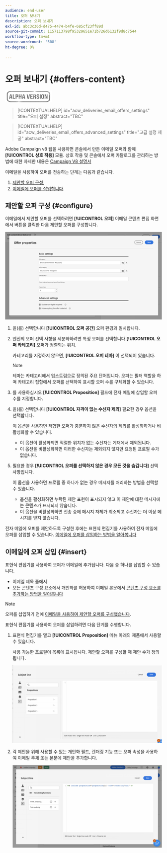 ```yaml
---
audience: end-user
title: 오퍼 보내기
description: 오퍼 보내기
exl-id: abc3c36d-d475-4474-b4fe-685cf23ff89d
source-git-commit: 1157113798f95329651e71b726d6132f9d8c7544
workflow-type: tm+mt
source-wordcount: '508'
ht-degree: 0%

---
```


# 오퍼 보내기 {#offers-content}

![](../assets/do-not-localize/badge.png)

>[!CONTEXTUALHELP]
>id="acw_deliveries_email_offers_settings"
>title="오퍼 설정"
>abstract="TBC"

>[!CONTEXTUALHELP]
>id="acw_deliveries_email_offers_advanced_settings"
>title="고급 설정 제공"
>abstract="TBC"

Adobe Campaign v8 웹을 사용하면 콘솔에서 만든 이메일 오퍼와 함께 **[!UICONTROL 상호 작용]** 모듈. 상호 작용 및 콘솔에서 오퍼 카탈로그를 관리하는 방법에 대한 자세한 내용은 [Campaign V8 설명서](https://experienceleague.adobe.com/docs/campaign/campaign-v8/offers/interaction.html)

이메일을 사용하여 오퍼를 전송하는 단계는 다음과 같습니다.

1. [제안할 오퍼 구성](#configure),
1. [이메일에 오퍼를 삽입합니다](#insert).

## 제안할 오퍼 구성 {#configure}

이메일에서 제안할 오퍼를 선택하려면 **[!UICONTROL 오퍼]** 이메일 콘텐츠 편집 화면에서 버튼을 클릭한 다음 제안할 오퍼를 구성합니다.

![](assets/create-content-offers.png)

1. 을(를) 선택합니다 **[!UICONTROL 오퍼 공간]** 오퍼 환경과 일치합니다.

1. 엔진의 오퍼 선택 사항을 세분화하려면 특정 오퍼를 선택합니다 **[!UICONTROL 오퍼 카테고리]** 오퍼가 정렬되는 위치.

   카테고리를 지정하지 않으면, **[!UICONTROL 오퍼 테마]** 이 선택되어 있습니다.

   >[!NOTE]
   >
   >테마는 카테고리에서 업스트림으로 정의된 주요 단어입니다. 오퍼는 필터 역할을 하며 카테고리 집합에서 오퍼를 선택하여 표시할 오퍼 수를 구체화할 수 있습니다.

1. 를 사용하십시오 **[!UICONTROL Proposition]** 필드에 전자 메일에 삽입할 오퍼 수를 지정합니다.

1. 을(를) 선택합니다 **[!UICONTROL 자격이 없는 수신자 제외]** 필요한 경우 옵션을 선택합니다.

   이 옵션을 사용하면 적합한 오퍼가 충분하지 않은 수신자의 제외를 활성화하거나 비활성화할 수 있습니다.

   * 이 옵션이 활성화되면 적절한 위치가 없는 수신자는 게재에서 제외됩니다.
   * 이 옵션을 비활성화하면 이러한 수신자는 제외되지 않지만 요청된 프로필 수가 없습니다.

1. 필요한 경우 **[!UICONTROL 오퍼를 선택하지 않은 경우 모든 것을 숨깁니다]** 선택 사항입니다.

   이 옵션을 사용하면 프로필 중 하나가 없는 경우 메시지를 처리하는 방법을 선택할 수 있습니다.

   * 옵션을 활성화하면 누락된 제안 표현이 표시되지 않고 이 제안에 대한 메시지에는 콘텐츠가 표시되지 않습니다.
   * 이 옵션을 비활성화하면 전송 중에 메시지 자체가 취소되고 수신자는 더 이상 메시지를 받지 않습니다.

전자 메일에 오퍼를 제안하도록 구성한 후에는 표현식 편집기를 사용하여 전자 메일에 오퍼를 삽입할 수 있습니다. [이메일에 오퍼를 삽입하는 방법을 알아봅니다](#insert)

## 이메일에 오퍼 삽입 {#insert}

표현식 편집기를 사용하여 오퍼가 이메일에 추가됩니다. 다음 중 하나를 삽입할 수 있습니다.

* 이메일 제목 줄에서
* 모든 콘텐츠 구성 요소에서 개인화를 허용하여 이메일 본문에서 [콘텐츠 구성 요소를 추가하는 방법을 알아봅니다](content-components.md)

>[!NOTE]
>
>오퍼를 삽입하기 전에 [이메일을 사용하여 제안할 오퍼를 구성했습니다](#configure).

표현식 편집기를 사용하여 오퍼를 삽입하려면 다음 단계를 수행합니다.

1. 표현식 편집기를 열고 **[!UICONTROL Proposition]** 메뉴 아래의 제품에서 사용할 수 있습니다.

   사용 가능한 프로필이 목록에 표시됩니다. 제안할 오퍼를 구성할 때 제안 수가 정의됩니다.

   ![](assets/offer-insertion.png)

1. 각 제안을 위해 사용할 수 있는 개인화 필드, 렌더링 기능 또는 오퍼 속성을 사용하여 이메일 주체 또는 본문에 제안을 추가합니다.

   ![](assets/offer-inserted.png)
